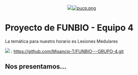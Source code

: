 
<p align="center">
  <img src="[https://fundbio.github.io/images/pucp_upch.png]>
</p>

[![pucp.png](https://i.postimg.cc/XYL9GXMR/pucp.png)](https://postimg.cc/rDdD7Vwj)
---
# Proyecto de FUNBIO - Equipo 4


La temática para nuestro horario es 
Lesiones Medulares

<img src="https://img.shields.io/badge/GitHub-100000?style=for-the-badge&logo=github&logoColor=white" /> : https://github.com/Misancio-T/FUNBIO---GRUPO-4.git




## Nos presentamos...





